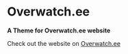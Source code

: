 Overwatch.ee
========

**A Theme for Overwatch.ee website**


Check out the website on [Overwatch.ee](https://www.overwatch.ee/)

